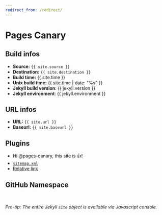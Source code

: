 ```yaml
---
redirect_from: /redirect/
---
```


# Pages Canary

## Build infos

* **Source:** `{{ site.source }}`
* **Destination:** `{{ site.destination }}`
* **Build time:** {{ site.time }}
* **Unix build time:** {{ site.time | date: "%s" }}
* **Jekyll build version**: {{ jekyll.version }}
* **Jekyll environment**: {{ jekyll.environment }}

## URL infos

* **URL:** `{{ site.url }}`
* **Baseurl:** `{{ site.baseurl }}`

## Plugins

* Hi @pages-canary, this site is :+1:!
* [`sitemap.xml`](sitemap.xml)
* [Relative link](another-page.md)

## GitHub Namespace

<div id="output">&nbsp;</div>

*Pro-tip: The entire Jekyll `site` object is available via Javascript console.*
